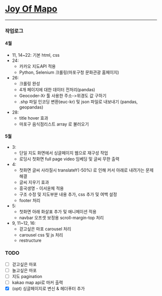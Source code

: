 # [Joy Of Mapo](https://joyofmapo.site)

---

### 작업로그

#### 4월

- 11, 14~22: 기본 html, css
- 24:
  - 카카오 지도API 적용
  - Python, Selenium 크롤링(마포구청 문화관광 홈페이지)
- 26:
  - 크롤링 완성
  - 4개 페이지에 대한 데이터 전처리(pandas)
  - Geocoder-Xr 툴 사용한 주소->위경도 값 구하기
  - .shp 파일 인코딩 변환(euc-kr) 및 json 파일로 내보내기 (pandas, geopandas)
- 28:
  - title hover 효과
  - 마포구 음식점리스트 array 로 불러오기

#### 5월

- 3:
  - 단일 지도 화면에서 싱글페이지 웹으로 재구성 작업
  - 로딩시 첫화면 full page video 임베딩 및 글씨 무한 출력
- 4:
  - 첫화면 글씨 사라질시 translateY(-50%) 로 인해 커서 아래로 내려가는 문제 해결
  - 글씨 지우기 효과
  - 흥국생명 - 이서윤체 적용
  - 구조 수정 및 지도부분 내용 추가, css 추가 및 여백 설정
  - footer 처리
- 5:
  - 첫화면 아래 화살표 추가 및 애니메이션 적용
  - navbar 오프셋 보정용 scroll-margin-top 처리
- 9, 11~12, 16:
  - 걷고싶은 마포 carousel 처리
  - carousel css 및 js 처리
  - restructure

### TODO

- [ ] 걷고싶은 마포
- [ ] 놀고싶은 마포
- [ ] 지도 pagination
- [ ] kakao map api로 마커 출력
- [x] (opt) 싱글페이지로 변신 & 헤더푸터 추가
